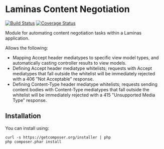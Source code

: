 Laminas Content Negotiation
======================

[![Build Status](https://travis-ci.org/laminas-api-tools/api-tools-content-negotiation.png?branch=master)](https://travis-ci.org/laminas-api-tools/api-tools-content-negotiation)
[![Coverage Status](https://coveralls.io/repos/laminas-api-tools/api-tools-content-negotation/badge.png?branch=master)](https://coveralls.io/r/laminas-api-tools/api-tools-content-negotation)

Module for automating content negotiation tasks within a Laminas
application.

Allows the following:

- Mapping Accept header mediatypes to specific view model types, and
  automatically casting controller results to view models.
- Defining Accept header mediatype whitelists; requests with Accept mediatypes
  that fall outside the whitelist will be immediately rejected with a 406 "Not
  Acceptable" response.
- Defining Content-Type header mediatype whitelists; requests sending content
  bodies with Content-Type mediatypes that fall outside the whitelist will be
  immediately rejected with a 415 "Unsupported Media Type" response.


Installation
------------

You can install using:

```
curl -s https://getcomposer.org/installer | php
php composer.phar install
```
